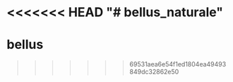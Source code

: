 <<<<<<< HEAD
"# bellus_naturale" 
=======
# bellus
>>>>>>> 69531aea6e54f1ed1804ea49493849dc32862e50
